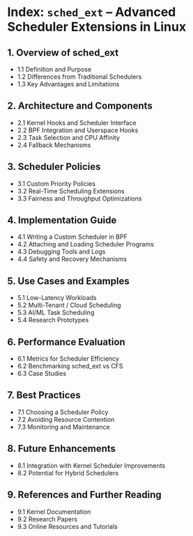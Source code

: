# Index: `sched_ext` – Advanced Scheduler Extensions in Linux

## 1. Overview of sched_ext
- 1.1 Definition and Purpose  
- 1.2 Differences from Traditional Schedulers  
- 1.3 Key Advantages and Limitations  

## 2. Architecture and Components
- 2.1 Kernel Hooks and Scheduler Interface  
- 2.2 BPF Integration and Userspace Hooks  
- 2.3 Task Selection and CPU Affinity  
- 2.4 Fallback Mechanisms  

## 3. Scheduler Policies
- 3.1 Custom Priority Policies  
- 3.2 Real-Time Scheduling Extensions  
- 3.3 Fairness and Throughput Optimizations  

## 4. Implementation Guide
- 4.1 Writing a Custom Scheduler in BPF  
- 4.2 Attaching and Loading Scheduler Programs  
- 4.3 Debugging Tools and Logs  
- 4.4 Safety and Recovery Mechanisms  

## 5. Use Cases and Examples
- 5.1 Low-Latency Workloads  
- 5.2 Multi-Tenant / Cloud Scheduling  
- 5.3 AI/ML Task Scheduling  
- 5.4 Research Prototypes  

## 6. Performance Evaluation
- 6.1 Metrics for Scheduler Efficiency  
- 6.2 Benchmarking sched_ext vs CFS  
- 6.3 Case Studies  

## 7. Best Practices
- 7.1 Choosing a Scheduler Policy  
- 7.2 Avoiding Resource Contention  
- 7.3 Monitoring and Maintenance  

## 8. Future Enhancements
- 8.1 Integration with Kernel Scheduler Improvements  
- 8.2 Potential for Hybrid Schedulers  

## 9. References and Further Reading
- 9.1 Kernel Documentation  
- 9.2 Research Papers  
- 9.3 Online Resources and Tutorials
